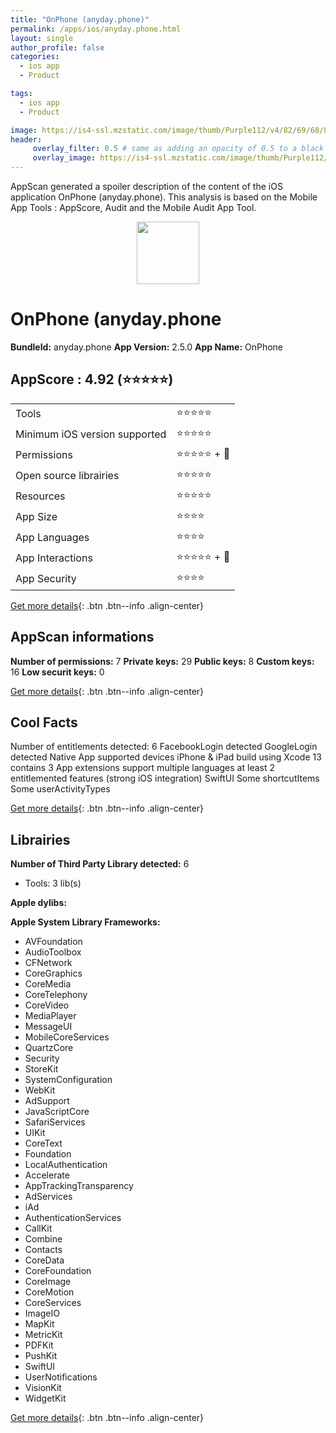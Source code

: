 ```yaml
---
title: "OnPhone (anyday.phone)"
permalink: /apps/ios/anyday.phone.html
layout: single
author_profile: false
categories: 
  - ios app 
  - Product 

tags: 
  - ios app 
  - Product 

image: https://is4-ssl.mzstatic.com/image/thumb/Purple112/v4/82/69/68/82696870-1a0e-8a55-016b-76f7fb2726d7/AppIcon-0-0-1x_U007emarketing-0-7-0-0-85-220.png/512x512bb.jpg
header: 
     overlay_filter: 0.5 # same as adding an opacity of 0.5 to a black background
     overlay_image: https://is4-ssl.mzstatic.com/image/thumb/Purple112/v4/82/69/68/82696870-1a0e-8a55-016b-76f7fb2726d7/AppIcon-0-0-1x_U007emarketing-0-7-0-0-85-220.png/512x512bb.jpg
---
```

AppScan generated a spoiler description of the content of the iOS application OnPhone (anyday.phone). This analysis is based on the Mobile App Tools : AppScore, Audit and the Mobile Audit App Tool.

  
  
<div style="text-align: center;"><img src="https://is4-ssl.mzstatic.com/image/thumb/Purple112/v4/82/69/68/82696870-1a0e-8a55-016b-76f7fb2726d7/AppIcon-0-0-1x_U007emarketing-0-7-0-0-85-220.png/512x512bb.jpg" width="100" height="100"></div>  
  
# OnPhone (anyday.phone

**BundleId:** anyday.phone
**App Version:** 2.5.0
**App Name:** OnPhone


## AppScore : 4.92 (⭐️⭐️⭐️⭐️⭐️) 

<table>
<tr><td> Tools </td><td> ⭐️⭐️⭐️⭐️⭐️ </td></tr>
<tr><td> Minimum iOS version supported </td><td> ⭐️⭐️⭐️⭐️⭐️ </td></tr>
<tr><td> Permissions </td><td> ⭐️⭐️⭐️⭐️⭐️ + 🌟 </td></tr>
<tr><td> Open source librairies </td><td> ⭐️⭐️⭐️⭐️⭐️ </td></tr>
<tr><td> Resources </td><td> ⭐️⭐️⭐️⭐️⭐️ </td></tr>
<tr><td> App Size </td><td> ⭐️⭐️⭐️⭐️ </td></tr>
<tr><td> App Languages </td><td> ⭐️⭐️⭐️⭐️ </td></tr>
<tr><td> App Interactions </td><td> ⭐️⭐️⭐️⭐️⭐️ + 🌟 </td></tr>
<tr><td> App Security </td><td> ⭐️⭐️⭐️⭐️ </td></tr>
</table>

[Get more details](/pricing.html){: .btn .btn--info .align-center}  
  
## AppScan informations 

**Number of permissions:** 7
**Private keys:** 29
**Public keys:** 8
**Custom keys:** 16
**Low securit keys:** 0
  
[Get more details](/pricing.html){: .btn .btn--info .align-center}

## Cool Facts

Number of entitlements detected: 6
FacebookLogin detected
GoogleLogin detected
Native App
supported devices iPhone & iPad
build using Xcode 13
contains 3 App extensions
support multiple languages
at least 2 entitlemented features (strong iOS integration)
SwiftUI
Some shortcutItems 
Some userActivityTypes
  
[Get more details](/pricing.html){: .btn .btn--info .align-center}

## Librairies 
**Number of Third Party Library detected:** 6
- Tools: 3 lib(s)

**Apple dylibs:**


**Apple System Library Frameworks:**
- AVFoundation
- AudioToolbox
- CFNetwork
- CoreGraphics
- CoreMedia
- CoreTelephony
- CoreVideo
- MediaPlayer
- MessageUI
- MobileCoreServices
- QuartzCore
- Security
- StoreKit
- SystemConfiguration
- WebKit
- AdSupport
- JavaScriptCore
- SafariServices
- UIKit
- CoreText
- Foundation
- LocalAuthentication
- Accelerate
- AppTrackingTransparency
- AdServices
- iAd
- AuthenticationServices
- CallKit
- Combine
- Contacts
- CoreData
- CoreFoundation
- CoreImage
- CoreMotion
- CoreServices
- ImageIO
- MapKit
- MetricKit
- PDFKit
- PushKit
- SwiftUI
- UserNotifications
- VisionKit
- WidgetKit


  
[Get more details](/pricing.html){: .btn .btn--info .align-center}

